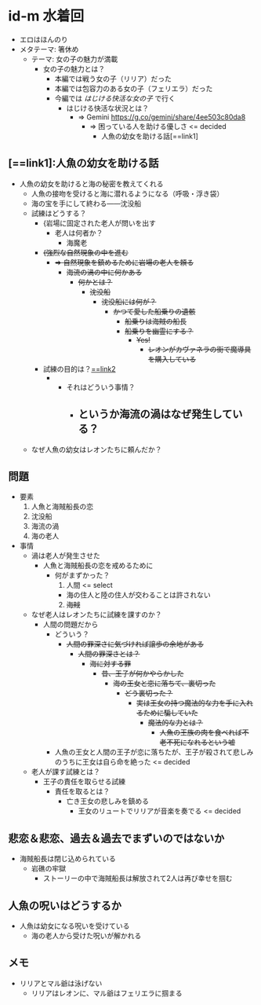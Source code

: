 # id-m 水着回
- エロはほんのり
- メタテーマ: 箸休め
  - テーマ: 女の子の魅力が満載
    - 女の子の魅力とは？
      - 本編では戦う女の子（リリア）だった
      - 本編では包容力のある女の子（フェリエラ）だった
      - 今編では _はじける快活な女の子_ で行く
        - はじける快活な状況とは？
          - => Gemini https://g.co/gemini/share/4ee503c80da8
            - => 困っている人を助ける優しさ <= decided
              - 人魚の幼女を助ける話[==link1]
## [==link1]:人魚の幼女を助ける話
- 人魚の幼女を助けると海の秘密を教えてくれる
  - 人魚の接吻を受けると海に潜れるようになる（呼吸・浮き袋）
  - 海の宝を手にして終わる――沈没船
  - 試練はどうする？
    - {岩場に固定された老人が問いを出す
      - 老人は何者か？
        - 海魔老
    - ~~{強烈な自然現象の中を進む~~
      - ~~=> 自然現象を鎮めるために岩場の老人を頼る~~
        - ~~海流の渦の中に何かある~~
          - ~~何かとは？~~
            - ~~沈没船~~
              - ~~沈没船には何が？~~
                - ~~かつて愛した船乗りの遺骸~~
                  - ~~船乗りは海賊の船長~~
                  - ~~船乗りを幽霊にする？~~
                    - ~~Yes!~~
                      - ~~レオンがカヴァネラの街で魔導具を購入している~~
    - 試練の目的は？[==link2]
      - [==link2]: 海流の渦を鎮めるに足る人物かどうかを確かめる
        - それはどういう事情？
          - というか海流の渦はなぜ発生している？
            - 
  - なぜ人魚の幼女はレオンたちに頼んだか？
## 問題
- 要素
  1. 人魚と海賊船長の恋
  2. 沈没船
  3. 海流の渦
  4. 海の老人
- 事情
  - 渦は老人が発生させた
    - 人魚と海賊船長の恋を戒めるために
      - 何がまずかった？
        1. 人間 <= select
          - 海の住人と陸の住人が交わることは許されない
        2. ~~海賊~~
  - なぜ老人はレオンたちに試練を課すのか？
    - 人間の問題だから
      - どういう？
        - ~~人間の罪深さに気づければ譲歩の余地がある~~
          - ~~人間の罪深さとは？~~
            - ~~海に対する罪~~
              - ~~昔、王子が何かやらかした~~
                - ~~海の王女と恋に落ちて、裏切った~~
                  - ~~どう裏切った？~~
                    - ~~実は王女の持つ魔法的な力を手に入れるために騙していた~~
                      - ~~魔法的な力とは？~~
                        - ~~人魚の王族の肉を食べれば不老不死になれるという嘘~~
      - 人魚の王女と人間の王子が恋に落ちたが、王子が殺されて悲しみのうちに王女は自ら命を絶った <= decided
  - 老人が課す試練とは？
    - 王子の責任を取らせる試練
      - 責任を取るとは？
        - 亡き王女の悲しみを鎮める
          - 王女のリュートでリリアが音楽を奏でる <= decided
## 悲恋＆悲恋、過去＆過去でまずいのではないか
- 海賊船長は閉じ込められている
  - 岩礁の牢獄
    - ストーリーの中で海賊船長は解放されて2人は再び幸せを掴む
## 人魚の呪いはどうするか
- 人魚は幼女になる呪いを受けている
  - 海の老人から受けた呪いが解かれる
## メモ
- リリアとマル爺は泳げない
  - リリアはレオンに、マル爺はフェリエラに掴まる

